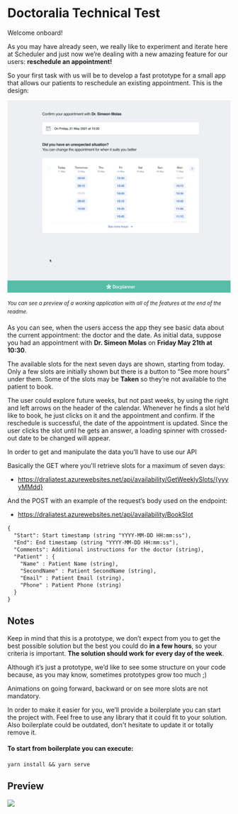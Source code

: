 # Doctoralia Technical Test

Welcome onboard!

As you may have already seen, we really like to experiment and iterate here at Scheduler and just now we’re dealing with a new amazing feature for our users: **reschedule an appointment!**

So your first task with us will be to develop a fast prototype for a small app that allows our patients to reschedule an existing appointment. This is the design:

![Basic design](./assets/ui-example.png)

<sup><i>You can see a preview of a working application with all of the features at the end of the readme.</i></sup>

As you can see, when the users access the app they see basic data about the current appointment: the doctor and the date. As initial data, suppose you had an appointment with **Dr. Simeon Molas** on **Friday May 21th at 10:30**.

The available slots for the next seven days are shown, starting from today. Only a few slots are initially shown but there is a button to “See more hours” under them. Some of the slots may be **Taken** so they’re not available to the patient to book.

The user could explore future weeks, but not past weeks, by using the right and left arrows on the header of the calendar. Whenever he finds a slot he’d like to book, he just clicks on it and the appointment and confirm. If the reschedule is successful, the date of the appointment is updated. Since the user clicks the slot until he gets an answer, a loading spinner with crossed-out date to be changed will appear.

In order to get and manipulate the data you’ll have to use our API

Basically the GET where you'll retrieve slots for a maximum of seven days:

- https://draliatest.azurewebsites.net/api/availability/GetWeeklySlots/{yyyyMMdd}

And the POST with an example of the request’s body used on the endpoint:

- https://draliatest.azurewebsites.net/api/availability/BookSlot

```
{
  "Start": Start timestamp (string "YYYY-MM-DD HH:mm:ss"),
  "End": End timestamp (string "YYYY-MM-DD HH:mm:ss"),
  "Comments": Additional instructions for the doctor (string),
  "Patient" : {
    "Name" : Patient Name (string),
    "SecondName" : Patient SecondName (string),
    "Email" : Patient Email (string),
    "Phone" : Patient Phone (string)
  }
}
```

## Notes

Keep in mind that this is a prototype, we don’t expect from you to get the best possible solution but the best you could do **in a few hours**, so your criteria is important. **The solution should work for every day of the week**.

Although it’s just a prototype, we’d like to see some structure on your code because, as you may know, sometimes prototypes grow too much ;)

Animations on going forward, backward or on see more slots are not mandatory.

In order to make it easier for you, we’ll provide a boilerplate you can start the project with. Feel free to use any library that it could fit to your solution. Also boilerplate could be outdated, don't hesitate to update it or totally remove it.

#### To start from boilerplate you can execute:

```
yarn install && yarn serve
```

## Preview

![](./assets/video.gif)